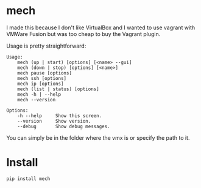 # mech

I made this because I don't like VirtualBox and I wanted to use vagrant with VMWare Fusion but was too cheap to buy the Vagrant plugin.

Usage is pretty straightforward:

```
Usage:
    mech (up | start) [options] [<name> --gui]
    mech (down | stop) [options] [<name>]
    mech pause [options]
    mech ssh [options]
    mech ip [options]
    mech (list | status) [options]
    mech -h | --help
    mech --version

Options:
    -h --help     Show this screen.
    --version     Show version.
    --debug       Show debug messages.
```

You can simply be in the folder where the vmx is or specify the path to it.

# Install

`pip install mech`
